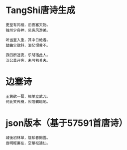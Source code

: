 # TangShi唐诗生成  
    更至有同相，旧夜塞天物。
    独州少舟神，见客风游弟。

    听当至入重，其中日绝者。
    鼓曲尘散斜，泪忆恨黄不。

    寂四断近夜，乐胡宿此人。
    汉公莫开客，未可初关夫。
    
# 边塞诗  
    王黄欲一萄，相单立武刀。
    何此笑传崩，照落髑暗地。
# json版本（基于57591首唐诗）
    城後初林翠，陰却春開雲。
    豈明輕裏在，空華松通仙。
